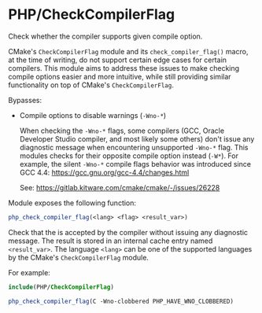 # PHP/CheckCompilerFlag

Check whether the compiler supports given compile option.

CMake's `CheckCompilerFlag` module and its `check_compiler_flag()` macro, at the
time of writing, do not support certain edge cases for certain compilers. This
module aims to address these issues to make checking compile options easier and
more intuitive, while still providing similar functionality on top of CMake's
`CheckCompilerFlag`.

Bypasses:

* Compile options to disable warnings (`-Wno-*`)

  When checking the `-Wno-*` flags, some compilers (GCC, Oracle Developer Studio
  compiler, and most likely some others) don't issue any diagnostic message when
  encountering unsupported `-Wno-*` flag. This modules checks for their opposite
  compile option instead (`-W*`). For example, the silent `-Wno-*` compile flags
  behavior was introduced since GCC 4.4:
  https://gcc.gnu.org/gcc-4.4/changes.html

  See: https://gitlab.kitware.com/cmake/cmake/-/issues/26228

Module exposes the following function:

```cmake
php_check_compiler_flag(<lang> <flag> <result_var>)
```

Check that the <flag> is accepted by the <lang> compiler without issuing any
diagnostic message. The result is stored in an internal cache entry named
`<result_var>`. The language `<lang>` can be one of the supported languages by
the CMake's `CheckCompilerFlag` module.

For example:

```cmake
include(PHP/CheckCompilerFlag)

php_check_compiler_flag(C -Wno-clobbered PHP_HAVE_WNO_CLOBBERED)
```

